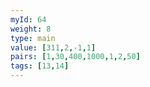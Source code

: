 ```yaml
---
myId: 64
weight: 8
type: main
value: [311,2,-1,1]
pairs: [1,30,400,1000,1,2,50]
tags: [13,14]
---
```

